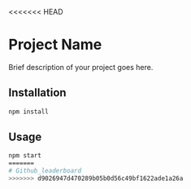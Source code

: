 <<<<<<< HEAD
# Project Name

Brief description of your project goes here.

## Installation

```bash
npm install
```

## Usage

```bash
npm start 
=======
# Github_leaderboard
>>>>>>> d9026947d470289b05b0d56c49bf1622ade1a26a
